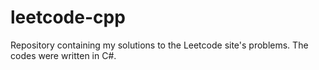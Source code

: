 # leetcode-cpp
Repository containing my solutions to the Leetcode site's problems. The codes were written in C#.
